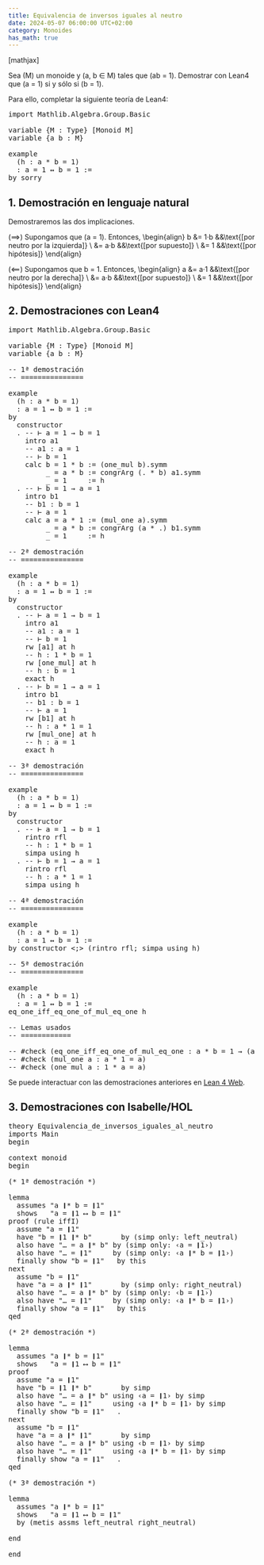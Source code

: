 ```yaml
---
title: Equivalencia de inversos iguales al neutro
date: 2024-05-07 06:00:00 UTC+02:00
category: Monoides
has_math: true
---
```


[mathjax]

Sea \(M\) un monoide y \(a, b ∈ M) tales que \(ab = 1\). Demostrar con Lean4 que \(a = 1\)
si y sólo si \(b = 1\).

Para ello, completar la siguiente teoría de Lean4:

<pre lang="lean">
import Mathlib.Algebra.Group.Basic

variable {M : Type} [Monoid M]
variable {a b : M}

example
  (h : a * b = 1)
  : a = 1 ↔ b = 1 :=
by sorry
</pre>
<!--more-->

<h2>1. Demostración en lenguaje natural</h2>

Demostraremos las dos implicaciones.

(⟹) Supongamos que \(a = 1\). Entonces,
\begin{align}
   b &= 1·b    &&\text{[por neutro por la izquierda]} \\
     &= a·b    &&\text{[por supuesto]} \\
     &= 1      &&\text{[por hipótesis]}
\end{align}

(⟸) Supongamos que b = 1. Entonces,
\begin{align}
   a &= a·1    &&\text{[por neutro por la derecha]} \\
     &= a·b    &&\text{[por supuesto]} \\
     &= 1      &&\text{[por hipótesis]}
\end{align}

<h2>2. Demostraciones con Lean4</h2>

<pre lang="lean">
import Mathlib.Algebra.Group.Basic

variable {M : Type} [Monoid M]
variable {a b : M}

-- 1ª demostración
-- ===============

example
  (h : a * b = 1)
  : a = 1 ↔ b = 1 :=
by
  constructor
  . -- ⊢ a = 1 → b = 1
    intro a1
    -- a1 : a = 1
    -- ⊢ b = 1
    calc b = 1 * b := (one_mul b).symm
         _ = a * b := congrArg (. * b) a1.symm
         _ = 1     := h
  . -- ⊢ b = 1 → a = 1
    intro b1
    -- b1 : b = 1
    -- ⊢ a = 1
    calc a = a * 1 := (mul_one a).symm
         _ = a * b := congrArg (a * .) b1.symm
         _ = 1     := h

-- 2ª demostración
-- ===============

example
  (h : a * b = 1)
  : a = 1 ↔ b = 1 :=
by
  constructor
  . -- ⊢ a = 1 → b = 1
    intro a1
    -- a1 : a = 1
    -- ⊢ b = 1
    rw [a1] at h
    -- h : 1 * b = 1
    rw [one_mul] at h
    -- h : b = 1
    exact h
  . -- ⊢ b = 1 → a = 1
    intro b1
    -- b1 : b = 1
    -- ⊢ a = 1
    rw [b1] at h
    -- h : a * 1 = 1
    rw [mul_one] at h
    -- h : a = 1
    exact h

-- 3ª demostración
-- ===============

example
  (h : a * b = 1)
  : a = 1 ↔ b = 1 :=
by
  constructor
  . -- ⊢ a = 1 → b = 1
    rintro rfl
    -- h : 1 * b = 1
    simpa using h
  . -- ⊢ b = 1 → a = 1
    rintro rfl
    -- h : a * 1 = 1
    simpa using h

-- 4ª demostración
-- ===============

example
  (h : a * b = 1)
  : a = 1 ↔ b = 1 :=
by constructor <;> (rintro rfl; simpa using h)

-- 5ª demostración
-- ===============

example
  (h : a * b = 1)
  : a = 1 ↔ b = 1 :=
eq_one_iff_eq_one_of_mul_eq_one h

-- Lemas usados
-- ============

-- #check (eq_one_iff_eq_one_of_mul_eq_one : a * b = 1 → (a = 1 ↔ b = 1))
-- #check (mul_one a : a * 1 = a)
-- #check (one_mul a : 1 * a = a)
</pre>

Se puede interactuar con las demostraciones anteriores en [Lean 4 Web](https://live.lean-lang.org/#url=https://raw.githubusercontent.com/jaalonso/Calculemus2/main/src/Equivalencia_de_inversos_iguales_al_neutro.lean).

<h2>3. Demostraciones con Isabelle/HOL</h2>

<pre lang="isar">
theory Equivalencia_de_inversos_iguales_al_neutro
imports Main
begin

context monoid
begin

(* 1ª demostración *)

lemma
  assumes "a ❙* b = ❙1"
  shows   "a = ❙1 ⟷ b = ❙1"
proof (rule iffI)
  assume "a = ❙1"
  have "b = ❙1 ❙* b"       by (simp only: left_neutral)
  also have "… = a ❙* b" by (simp only: ‹a = ❙1›)
  also have "… = ❙1"     by (simp only: ‹a ❙* b = ❙1›)
  finally show "b = ❙1"   by this
next
  assume "b = ❙1"
  have "a = a ❙* ❙1"       by (simp only: right_neutral)
  also have "… = a ❙* b" by (simp only: ‹b = ❙1›)
  also have "… = ❙1"     by (simp only: ‹a ❙* b = ❙1›)
  finally show "a = ❙1"   by this
qed

(* 2ª demostración *)

lemma
  assumes "a ❙* b = ❙1"
  shows   "a = ❙1 ⟷ b = ❙1"
proof
  assume "a = ❙1"
  have "b = ❙1 ❙* b"       by simp
  also have "… = a ❙* b" using ‹a = ❙1› by simp
  also have "… = ❙1"     using ‹a ❙* b = ❙1› by simp
  finally show "b = ❙1"   .
next
  assume "b = ❙1"
  have "a = a ❙* ❙1"       by simp
  also have "… = a ❙* b" using ‹b = ❙1› by simp
  also have "… = ❙1"     using ‹a ❙* b = ❙1› by simp
  finally show "a = ❙1"   .
qed

(* 3ª demostración *)

lemma
  assumes "a ❙* b = ❙1"
  shows   "a = ❙1 ⟷ b = ❙1"
  by (metis assms left_neutral right_neutral)

end

end
</pre>
